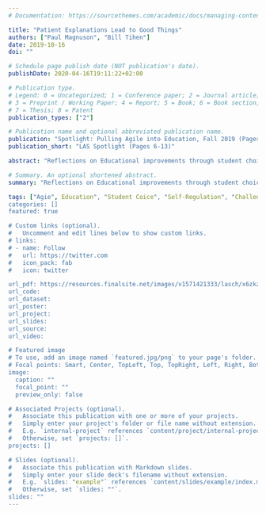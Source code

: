 ```yaml
---
# Documentation: https://sourcethemes.com/academic/docs/managing-content/

title: "Patient Explanations Lead to Good Things"
authors: ["Paul Magnuson", "Bill Tihen"]
date: 2019-10-16
doi: ""

# Schedule page publish date (NOT publication's date).
publishDate: 2020-04-16T19:11:22+02:00

# Publication type.
# Legend: 0 = Uncategorized; 1 = Conference paper; 2 = Journal article;
# 3 = Preprint / Working Paper; 4 = Report; 5 = Book; 6 = Book section;
# 7 = Thesis; 8 = Patent
publication_types: ["2"]

# Publication name and optional abbreviated publication name.
publication: "Spotlight: Pulling Agile into Education, Fall 2019 (Pages 6-13)"
publication_short: "LAS Spotlight (Pages 6-13)"

abstract: "Reflections on Educational improvements through student choice, self-regulation & challenge. Unfortunately, there are many challenges and obstacles to overcome to cultivate life-long learners ready to take on our ever-changing world."

# Summary. An optional shortened abstract.
summary: "Reflections on Educational improvements through student choice, self-regulation & challenge."

tags: ["Agie", Education", "Student Coice", "Self-Regulation", "Challenge"]
categories: []
featured: true

# Custom links (optional).
#   Uncomment and edit lines below to show custom links.
# links:
# - name: Follow
#   url: https://twitter.com
#   icon_pack: fab
#   icon: twitter

url_pdf: https://resources.finalsite.net/images/v1571421333/lasch/x6zkzvqfmlcpc7rxnljy/Spotlight_Magazine_2019_DIGITAL.pdf
url_code:
url_dataset:
url_poster:
url_project:
url_slides:
url_source:
url_video:

# Featured image
# To use, add an image named `featured.jpg/png` to your page's folder.
# Focal points: Smart, Center, TopLeft, Top, TopRight, Left, Right, BottomLeft, Bottom, BottomRight.
image:
  caption: ""
  focal_point: ""
  preview_only: false

# Associated Projects (optional).
#   Associate this publication with one or more of your projects.
#   Simply enter your project's folder or file name without extension.
#   E.g. `internal-project` references `content/project/internal-project/index.md`.
#   Otherwise, set `projects: []`.
projects: []

# Slides (optional).
#   Associate this publication with Markdown slides.
#   Simply enter your slide deck's filename without extension.
#   E.g. `slides: "example"` references `content/slides/example/index.md`.
#   Otherwise, set `slides: ""`.
slides: ""
---
```

